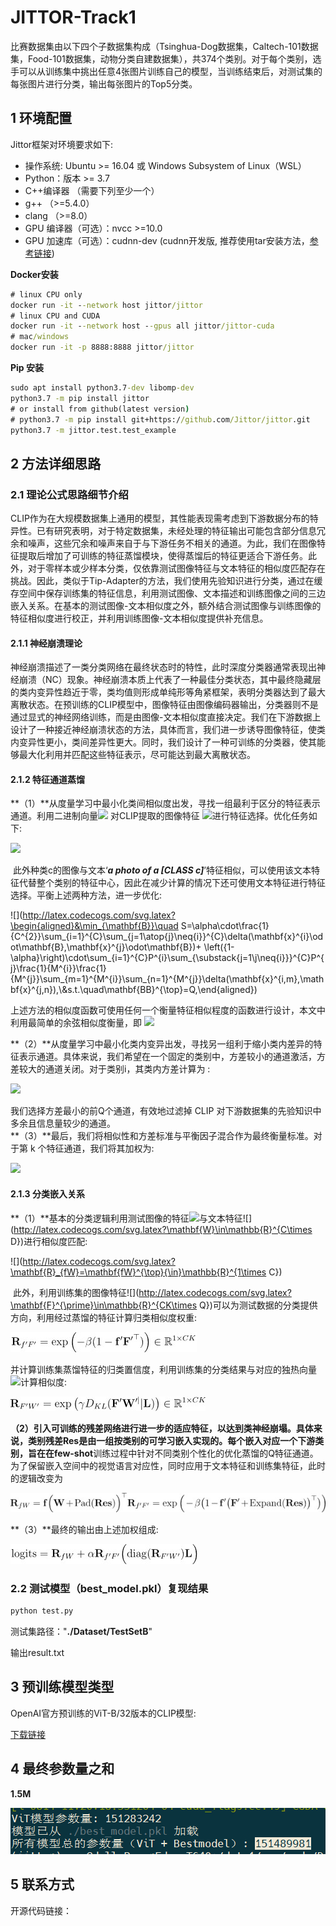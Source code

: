 # JITTOR-Track1

​		比赛数据集由以下四个子数据集构成（Tsinghua-Dog数据集，Caltech-101数据集，Food-101数据集，动物分类自建数据集），共374个类别。对于每个类别，选手可以从训练集中挑出任意4张图片训练自己的模型，当训练结束后，对测试集的每张图片进行分类，输出每张图片的Top5分类。



## 1 环境配置

Jittor框架对环境要求如下:

- 操作系统: Ubuntu >= 16.04 或 Windows Subsystem of Linux（WSL）
- Python：版本 >= 3.7
- C++编译器 （需要下列至少一个）
- g++ （>=5.4.0）
- clang （>=8.0）
- GPU 编译器（可选）：nvcc >=10.0
- GPU 加速库（可选）：cudnn-dev (cudnn开发版, 推荐使用tar安装方法，[参考链接](https://docs.nvidia.com/deeplearning/cudnn/latest/installation/overview.html#installlinux-tar))

**Docker安装**

```cmd
# linux CPU only
docker run -it --network host jittor/jittor
# linux CPU and CUDA
docker run -it --network host --gpus all jittor/jittor-cuda
# mac/windows
docker run -it -p 8888:8888 jittor/jittor
```

**Pip 安装**

```cmd
sudo apt install python3.7-dev libomp-dev
python3.7 -m pip install jittor
# or install from github(latest version)
# python3.7 -m pip install git+https://github.com/Jittor/jittor.git
python3.7 -m jittor.test.test_example
```



## 2 方法详细思路

### 2.1 理论公式思路细节介绍

​		CLIP作为在大规模数据集上通用的模型，其性能表现需考虑到下游数据分布的特异性。已有研究表明，对于特定数据集，未经处理的特征输出可能包含部分信息冗余和噪声，这些冗余和噪声来自于与下游任务不相关的通道。为此，我们在图像特征提取后增加了可训练的特征蒸馏模块，使得蒸馏后的特征更适合下游任务。此外，对于零样本或少样本分类，仅依靠测试图像特征与文本特征的相似度匹配存在挑战。因此，类似于Tip-Adapter的方法，我们使用先验知识进行分类，通过在缓存空间中保存训练集的特征信息，利用测试图像、文本描述和训练图像之间的三边嵌入关系。在基本的测试图像-文本相似度之外，额外结合测试图像与训练图像的特征相似度进行校正，并利用训练图像-文本相似度提供补充信息。

#### 2.1.1  神经崩溃理论

​		神经崩溃描述了一类分类网络在最终状态时的特性，此时深度分类器通常表现出神经崩溃（NC）现象。神经崩溃本质上代表了一种最佳分类状态，其中最终隐藏层的类内变异性趋近于零，类均值则形成单纯形等角紧框架，表明分类器达到了最大离散状态。在预训练的CLIP模型中，图像特征由图像编码器输出，分类器则不是通过显式的神经网络训练，而是由图像-文本相似度直接决定。我们在下游数据上设计了一种接近神经崩溃状态的方法，具体而言，我们进一步诱导图像特征，使类内变异性更小，类间差异性更大。同时，我们设计了一种可训练的分类器，使其能够最大化利用并匹配这些特征表示，尽可能达到最大离散状态。

#### 2.1.2 特征通道蒸馏  

**（1）**从度量学习中最小化类间相似度出发，寻找一组最利于区分的特征表示通道。利用二进制向量![](http://latex.codecogs.com/svg.latex?\mathbf{B}\in\{0,1\}^{D}) 对CLIP提取的图像特征  ![](http://latex.codecogs.com/svg.latex?\mathbf{x}\in\mathbb{R}^{D})进行特征选择。优化任务如下:  

![](http://latex.codecogs.com/svg.latex?\begin{aligned}&\min_{\mathbf{B}}\quad{S}=\sum_{i=1}^{C}P^{i}\sum_{j=1}^{C}P^{j}\frac{1}{M^{i}}\frac{1}{M^{j}}\sum_{m=1}^{M^{i}}\sum_{n=1}^{M^{j}}\delta(\mathbf{x}^{i,m},\mathbf{x}^{j,n}),\\&s.t.\quad\mathbf{BB}^\top=Q,\end{aligned})

​		此外种类c的图像与文本‘***a photo of a [CLASS c]***’特征相似，可以使用该文本特征代替整个类别的特征中心，因此在减少计算的情况下还可使用文本特征进行特征选择。平衡上述两种方法，进一步优化:

![](http://latex.codecogs.com/svg.latex?\begin{aligned}&\min_{\mathbf{B}}\quad S=\alpha\cdot\frac{1}{C^{2}}\sum_{i=1}^{C}\sum_{j=1\atop{j}\neq{i}}^{C}\delta(\mathbf{x}^{i}\odot\mathbf{B},\mathbf{x}^{j}\odot\mathbf{B})+  \left({1-\alpha}\right)\cdot\sum_{i=1}^{C}P^{i}\sum_{\substack{j=1\\j\neq{i}}}^{C}P^{j}\frac{1}{M^{i}}\frac{1}{M^{j}}\sum_{m=1}^{M^{i}}\sum_{n=1}^{M^{j}}\delta(\mathbf{x}^{i,m},\mathbf{x}^{j,n}),\\&s.t.\quad\mathbf{BB}^{\top}=Q,\end{aligned})


​		上述方法的相似度函数可使用任何一个衡量特征相似程度的函数进行设计，本文中利用最简单的余弦相似度衡量，即 ![](http://latex.codecogs.com/svg.latex?\delta(\mathbf{x}^{i,m},\mathbf{x}^{j,n})=x_k^{i,m}\cdot{x_k}^{j,n})

**（2）**从度量学习中最小化类内变异出发，寻找另一组利于缩小类内差异的特征表示通道。具体来说，我们希望在一个固定的类别中，方差较小的通道激活，方差较大的通道关闭。对于类别i，其类内方差计算为 :

![](http://latex.codecogs.com/svg.latex?V_k=\frac{1}{n}\sum_{m=1}^n(x_k^{i,m}-\bar{x_k^i})^2)

我们选择方差最小的前Q个通道，有效地过滤掉 CLIP 对下游数据集的先验知识中多余且信息量较少的通道。   
**（3）**最后，我们将相似性和方差标准与平衡因子混合作为最终衡量标准。对于第 k 个特征通道，我们将其加权为:  

![](http://latex.codecogs.com/svg.latex?J_k=\lambda{S_k}-(1-\lambda)V_k)


#### 2.1.3 分类嵌入关系  

**（1）**基本的分类逻辑利用测试图像的特征![](http://latex.codecogs.com/svg.latex?\mathbf{f}\in\mathbb{R}^{D})与文本特征![](http://latex.codecogs.com/svg.latex?\mathbf{W}\in\mathbb{R}^{C\times D})进行相似度匹配: 

![](http://latex.codecogs.com/svg.latex?\mathbf{R}_{fW}=\mathbf{fW}^{\top}{\in}\mathbb{R}^{1\times C})

​		此外，利用训练集的图像特征![](http://latex.codecogs.com/svg.latex?\mathbf{F}^{\prime}\in\mathbb{R}^{CK\times Q})可以为测试数据的分类提供方向，利用经过蒸馏的特征计算归类相似度权重:

![-4](.\img\1.jpg)

​		并计算训练集蒸馏特征的归类置信度，利用训练集的分类结果与对应的独热向量![](http://latex.codecogs.com/svg.latex?\text{L})计算相似度:

![-3](.\img\2.jpg)

**（2）**引入可训练的残差网络进行进一步的适应特征，以达到类神经崩塌。具体来说，类别残差Res是由一组按类别的可学习嵌入实现的。每个嵌入对应一个下游类别，旨在在**few-shot**训练过程中针对不同类别个性化的优化蒸馏的Q特征通道。为了保留嵌入空间中的视觉语言对应性，同时应用于文本特征和训练集特征，此时的逻辑改变为  

![-2](.\img\3.jpg)

**（3）**最终的输出由上述加权组成:  

![-1](.\img\4.jpg)



### 2.2 测试模型（best_model.pkl）复现结果

```cmd
python test.py
```

测试集路径："**./Dataset/TestSetB**"

输出result.txt

## 3 预训练模型类型

OpenAI官方预训练的ViT-B/32版本的CLIP模型:

[下载链接](https://openaipublic.azureedge.net/clip/models/40d365715913c9da98579312b702a82c18be219cc2a73407c4526f58eba950af/ViT-B-32.pt)

## 4 最终参数量之和

**1.5M**

![参数量之和](./checkpoint/参数量之和.png)

## 5 联系方式

开源代码链接：
